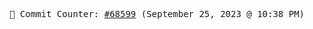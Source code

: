 <p align="center">
    <samp>
        📮 Commit Counter: <a href="https://github.com/Javascript-void0/Javascript-void0/commits/main">#68599</a> (September 25, 2023 @ 10:38 PM)
    </samp>
</p>